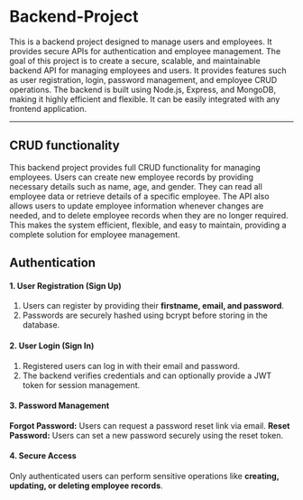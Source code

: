 # Backend-Project

This is a backend project designed to manage users and employees. It provides secure APIs for authentication and employee management.
                 The goal of this project is to create a secure, scalable, and maintainable backend API for 
managing employees and users. It provides features such as user registration, login, password management, and employee CRUD operations. The backend is built using Node.js, Express, and MongoDB, making it highly efficient and flexible. It can be easily integrated with any frontend application.
<hr>

## CRUD functionality

This backend project provides full CRUD functionality for managing employees. Users can create new employee records by providing necessary details such as name, age, and gender. They can read all employee data or retrieve details of a specific employee. The API also allows users to update employee information whenever changes are needed, and to delete employee records when they are no longer required. This makes the system efficient, flexible, and easy to maintain, providing a complete solution for employee management.


## Authentication

#### **1. User Registration (Sign Up)**

1. Users can register by providing their **firstname, email, and password**.
2. Passwords are securely hashed using bcrypt before storing in the database.


#### **2. User Login (Sign In)**

1. Registered users can log in with their email and password.
2. The backend verifies credentials and can optionally provide a JWT token for session management.

#### **3. Password Management**

**Forgot Password:** Users can request a password reset link via email.
**Reset Password:** Users can set a new password securely using the reset token.

#### **4. Secure Access**

Only authenticated users can perform sensitive operations like **creating, updating, or deleting employee records**.